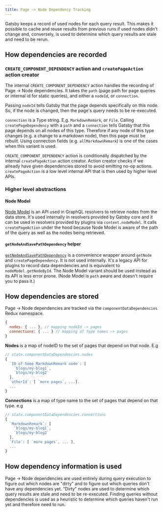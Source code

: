 ```yaml
---
title: Page -> Node Dependency Tracking
---
```


Gatsby keeps a record of used nodes for each query result. This makes it possible to cache and reuse results from previous runs if used nodes didn't change and, conversely, is used to determine which query results are stale and need to be rerun.

## How dependencies are recorded

### `CREATE_COMPONENT_DEPENDENCY` action and `createPageAction` action creator

The internal `CREATE_COMPONENT_DEPENDENCY` action handles the recording of Page -> Node dependencies. It takes the `path` (page path for page queries or internal id for static queries), and either a `nodeId`, or `connection`.

Passing `nodeId` tells Gatsby that the page depends specifically on this node. So, if the node is changed, then the page's query needs to be re-executed.

`connection` is a Type string. E.g. `MarkdownRemark`, or `File`. Calling `createPageDependency` with a `path` and a `connection` tells Gatsby that this page depends on all nodes of this type. Therefore if any node of this type changes (e.g. a change to a markdown node), then this page must be rebuilt. Using connection fields (e.g. `allMarkdownRemark`) is one of the cases when this variant is used.

`CREATE_COMPONENT_DEPENDENCY` action is conditionally dispatched by the internal `createPageAction` action creator. Action creator checks if we already have given dependencies stored to avoid emitting no-op actions. `createPageAction` is a low level internal API that is then used by higher level APIs.

### Higher level abstractions

#### Node Model

[Node Model](/docs/reference/builds/node-model/) is an API used in GraphQL resolvers to retrieve nodes from the data store. It's used internally in resolvers provided by Gatsby core and it can be used in resolvers provided by plugins via `context.nodeModel`. It calls `createPageAction` under the hood because Node Model is aware of the path of the query as well as the nodes being retrieved.

#### `getNodeAndSavePathDependency` helper

[`getNodeAndSavePathDependency`](/docs/reference/builds/node-api-helpers/#getNodeAndSavePathDependency) is a convenience wrapper around `getNode` and `createPageDependency`. It is not used internally. It's a legacy API for plugins to record data dependencies and is equivalent to `nodeModel.getNodeById`. The Node Model variant should be used instead as its API is less error prone. (Node Model is `path` aware and doesn't require you to pass it.)

## How dependencies are stored

Page -> Node dependencies are tracked via the `componentDataDependencies` Redux namespace.

```javascript
{
  nodes: { ... }, // mapping nodeId -> pages
  connections: { ... } // mapping of type names -> pages
}
```

**Nodes** is a map of nodeID to the set of pages that depend on that node. E.g

```javascript
// state.componentDataDependencies.nodes
{
  `ID of Some MarkdownRemark node`: [
    `blogs/my-blog1`,
    `blogs/my-blog2`
  ],
  `otherId`: [ `more pages`, ...].
  ...
}
```

**Connections** is a map of type name to the set of pages that depend on that type. e.g

```javascript
// state.componentDataDependencies.connections
{
  `MarkdownRemark`: [
    `blogs/my-blog1`,
    `blogs/my-blog2`
  ],
  `File`: [ `more pages`, ... ],
  ...
}
```

## How dependency information is used

Page -> Node dependencies are used entirely during query execution to figure out which nodes are "dirty" and to figure out which queries don't have any dependencies yet. "Dirty" nodes are used to determine which query results are stale and need to be re-executed. Finding queries without dependencies is used as a heuristic to determine which queries haven't run yet and therefore need to run.
